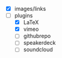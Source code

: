- [X] images/links
- [ ] plugins
    - [X] LaTeX
    - [X] vimeo
    - [ ] githubrepo
    - [ ] speakerdeck
    - [ ] soundcloud
